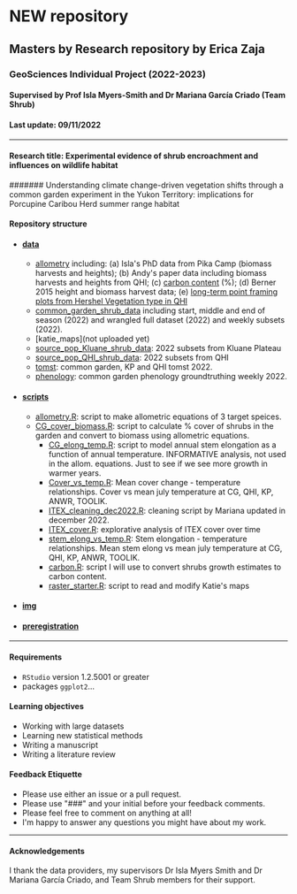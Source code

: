 # NEW repository
## Masters by Research repository by Erica Zaja
### GeoSciences Individual Project (2022-2023)
#### Supervised by Prof Isla Myers-Smith and Dr Mariana García Criado (Team Shrub)
#### Last update: 09/11/2022
*******

#### Research title: Experimental evidence of shrub encroachment and influences on wildlife habitat

####### Understanding climate change-driven vegetation shifts through a common garden experiment in the Yukon Territory: implications for Porcupine Caribou Herd summer range habitat 

 
#### Repository structure

- #### [data](https://github.com/ericazaja/MSc_ZAJA_2022/tree/main/data)
    - [allometry](https://github.com/ericazaja/NEW_MSC_ZAJA_2022/tree/main/data/allometry) including: (a) Isla's PhD data from Pika Camp (biomass harvests and heights); (b) Andy's paper data including biomass harvests and heights from QHI; (c) [carbon content](https://github.com/ericazaja/NEW_MSC_ZAJA_2022/tree/main/data/allometry/carbon) (%); (d) Berner 2015 height and biomass harvest data; (e) [long-term point framing plots from Hershel Vegetation type in QHI](https://github.com/ericazaja/NEW_MSC_ZAJA_2022/blob/main/data/allometry/qhi-1999-2022-clean-nov22.csv)
    - [common_garden_shrub_data](https://github.com/ericazaja/NEW_MSC_ZAJA_2022/tree/main/data/common_garden_shrub_data) including start, middle and end of season (2022) and wrangled full dataset (2022) and weekly subsets (2022).
    - [katie_maps](not uploaded yet)
    - [source_pop_Kluane_shrub_data](https://github.com/ericazaja/NEW_MSC_ZAJA_2022/tree/main/data/source_pop_Kluane_shrub_data): 2022 subsets from Kluane Plateau
    - [source_pop_QHI_shrub_data](https://github.com/ericazaja/NEW_MSC_ZAJA_2022/tree/main/data/source_pop_QHI_shrub_data): 2022 subsets from QHI
    - [tomst](https://github.com/ericazaja/NEW_MSC_ZAJA_2022/tree/main/data/tomst): common garden, KP and QHI tomst 2022.
    - [phenology](https://github.com/ericazaja/NEW_MSC_ZAJA_2022/tree/main/data/phenology): common garden phenology groundtruthing weekly 2022.
    
    
- #### [scripts](https://github.com/ericazaja/MSc_ZAJA_2022/tree/main/scripts)
  - [allometry.R](https://github.com/ericazaja/NEW_MSC_ZAJA_2022/blob/main/scripts/allometry.R): script to make allometric equations of 3 target speices.
  - [CG_cover_biomass.R](https://github.com/ericazaja/NEW_MSC_ZAJA_2022/blob/main/scripts/CG_cover_biomass.R): script to calculate % cover of shrubs in the garden and convert to biomass using allometric equations.
    - [CG_elong_temp.R](https://github.com/ericazaja/NEW_MSC_ZAJA_2022/blob/main/scripts/CG_elong_temp.R): script to model annual stem elongation as a function of annual temperature. INFORMATIVE analysis, not used in the allom. equations. Just to see if we see more growth in warmer years.
    - [Cover_vs_temp.R](https://github.com/ericazaja/NEW_MSC_ZAJA_2022/blob/main/scripts/Cover_vs_temp.R): Mean cover change - temperature relationships. Cover vs mean july temperature at CG, QHI, KP, ANWR, TOOLIK.
    - [ITEX_cleaning_dec2022.R](https://github.com/ericazaja/NEW_MSC_ZAJA_2022/blob/main/scripts/ITEX_cleaning_dec2022.R): cleaning script by Mariana updated in december 2022.
    - [ITEX_cover.R](https://github.com/ericazaja/NEW_MSC_ZAJA_2022/blob/main/scripts/ITEX_cover.R): explorative analysis of ITEX cover over time
    - [stem_elong_vs_temp.R](https://github.com/ericazaja/NEW_MSC_ZAJA_2022/blob/main/scripts/stem_elong_vs_temp.R): Stem elongation - temperature relationships. Mean stem elong vs mean july temperature at CG, QHI, KP, ANWR, TOOLIK.
    - [carbon.R](https://github.com/ericazaja/NEW_MSC_ZAJA_2022/blob/main/scripts/carbon.R): script I will use to convert shrubs growth estimates to carbon content.
    - [raster_starter.R](https://github.com/ericazaja/NEW_MSC_ZAJA_2022/blob/main/scripts/raster_starter.R): script to read and modify Katie's maps
    
- #### [img]()
- #### [preregistration]()

*******

#### Requirements
- `RStudio` version 1.2.5001 or greater
- packages `ggplot2`...

#### Learning objectives
- Working with large datasets
- Learning new statistical methods
- Writing a manuscript
- Writing a literature review 

#### Feedback Etiquette

- Please use either an issue or a pull request.
- Please use "###" and your initial before your feedback comments.
- Please feel free to comment on anything at all! 
- I'm happy to answer any questions you might have about my work.

*******

#### Acknowledgements
I thank the data providers, my supervisors Dr Isla Myers Smith and Dr Mariana García Criado, and Team Shrub members for their support. 

